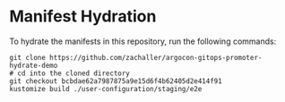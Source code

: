 # Manifest Hydration

To hydrate the manifests in this repository, run the following commands:

```shell
git clone https://github.com/zachaller/argocon-gitops-promoter-hydrate-demo
# cd into the cloned directory
git checkout bcbdae62a7987875a9e15d6f4b62405d2e414f91
kustomize build ./user-configuration/staging/e2e
```
